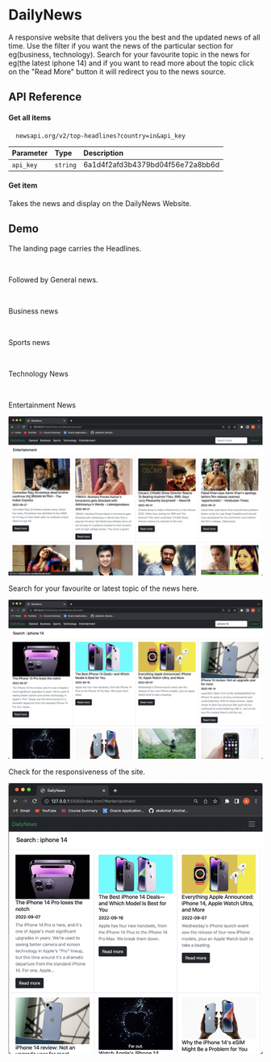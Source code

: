
# DailyNews

A responsive website that delivers you the best and the updated news of all time.
Use the filter if you want the news of the particular section for eg(business, technology).
Search for your favourite topic in the news for eg(the latest iphone 14) and 
if you want to read more about the topic click on the "Read More" button
it will redirect you to the news source.

## API Reference

#### Get all items

```http
  newsapi.org/v2/top-headlines?country=in&api_key
```

| Parameter | Type     | Description                |
| :-------- | :------- | :------------------------- |
| `api_key` | `string` | 6a1d4f2afd3b4379bd04f56e72a8bb6d |

#### Get item

Takes the news and display on the DailyNews Website.


## Demo

The landing page carries the Headlines.

<img src="assets/screenshots/1.png" alt="">

Followed by General news.

<img src="assets/screenshots/2.png" alt="">

Business news

<img src="assets/screenshots/3.png" alt="">

Sports news 

<img src="assets/screenshots/4.png" alt="">

Technology News

<img src="assets/screenshots/5.png" alt="">

Entertainment News 

<img src="assets/screenshots/6.png" alt="">

Search for your favourite or latest topic of the news here. 

<img src="assets/screenshots/7.png" alt="">

Check for the responsiveness of the site.

<img src="assets/screenshots/8.png" alt="">


 
